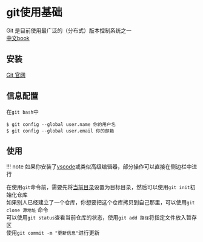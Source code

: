 # git使用基础
Git 是目前使用最广泛的（分布式）版本控制系统之一\
[中文book](https://git-scm.com/book/zh/v2/)

## 安装
[Git 官网](https://git-scm.com/downloads)

## 信息配置
在`git bash`中
```
$ git config --global user.name 你的用户名
$ git config --global user.email 你的邮箱
```

## 使用
!!! note
	如果你安装了[vscode](vscode.md)或类似高级编辑器，部分操作可以直接在侧边栏中进行

在使用`git`命令前，需要先将[当前目录](../../knowledge/filesystem.md#当前目录)设置为目标目录，然后可以使用`git init`初始化仓库\
如果别人已经建立了一个仓库，你想要把这个仓库拷贝到自己那里，可以使用`git clone 源地址` 命令\
可以使用`git status`查看当前仓库的状态，使用`git add 路径`将指定文件放入暂存区\
使用`git commit -m "更新信息"`进行更新

[^1]: https://studyingfather.blog.luogu.org/git-guide
[^2]: https://oi-wiki.org/tools/git/
